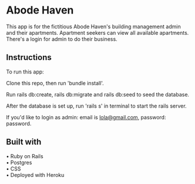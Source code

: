 # Abode Haven

This app is for the fictitious Abode Haven's building management admin and their apartments. Apartment seekers can view all available apartments. There's a login for admin to do their business.

## Instructions
To run this app:

Clone this repo, then run 'bundle install'.

Run rails db:create, rails db:migrate and rails db:seed to seed the database.

After the database is set up, run 'rails s' in terminal to start the rails server.

If you'd like to login as admin: email is lola@gmail.com, password: password.



## Built with
• Ruby on Rails <br/>
• Postgres <br/>
• CSS <br/>
• Deployed with Heroku
